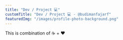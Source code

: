 ```yaml
---
title: "Dev / Project 💻"
customTitle: "Dev / Project 💻 - @budimanfajarf"
featuredImg: "/images/profile-photo-background.png"
---
```

This is combination of ☕ + ❤️

<!-- * Personal Blog (this web): [link](/), [repo](https://github.com/budimanfajarf/blog)
* React Tic-Tac-Toe: [link](https://bff-tictactoe.herokuapp.com/), [repo](https://github.com/budimanfajarf/react-tictactoe)
* Github Page: [link](https://budimanfajarf.github.io), [repo](https://github.com/budimanfajarf/budimanfajarf.github.io)
* Counseling Teacher web app: [repo](https://github.com/budimanfajarf/bklaravel) 
* Quote web app: [repo](https://github.com/budimanfajarf/kutipan)

See all my codes in [Github Repository](https://github.com/budimanfajarf) -->
